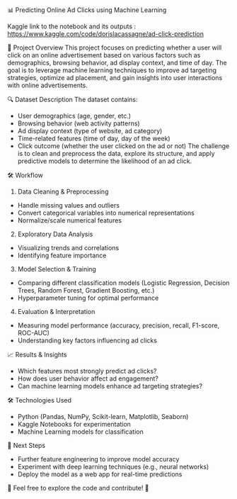 📊 Predicting Online Ad Clicks using Machine Learning

Kaggle link to the notebook and its outputs : https://www.kaggle.com/code/dorislacassagne/ad-click-prediction

📌 Project Overview
This project focuses on predicting whether a user will click on an online advertisement based on various factors such as demographics, browsing behavior, ad display context, and time of day. The goal is to leverage machine learning techniques to improve ad targeting strategies, optimize ad placement, and gain insights into user interactions with online advertisements.

🔍 Dataset Description
The dataset contains:
- User demographics (age, gender, etc.)
- Browsing behavior (web activity patterns)
- Ad display context (type of website, ad category)
- Time-related features (time of day, day of the week)
- Click outcome (whether the user clicked on the ad or not)
The challenge is to clean and preprocess the data, explore its structure, and apply predictive models to determine the likelihood of an ad click.

🛠️ Workflow
1. Data Cleaning & Preprocessing
- Handle missing values and outliers
- Convert categorical variables into numerical representations
- Normalize/scale numerical features

2. Exploratory Data Analysis
- Visualizing trends and correlations
- Identifying feature importance

3. Model Selection & Training
- Comparing different classification models (Logistic Regression, Decision Trees, Random Forest, Gradient Boosting, etc.)
- Hyperparameter tuning for optimal performance

4. Evaluation & Interpretation
- Measuring model performance (accuracy, precision, recall, F1-score, ROC-AUC)
- Understanding key factors influencing ad clicks

📈 Results & Insights
- Which features most strongly predict ad clicks?
- How does user behavior affect ad engagement?
- Can machine learning models enhance ad targeting strategies?

🛠️ Technologies Used
- Python (Pandas, NumPy, Scikit-learn, Matplotlib, Seaborn)
- Kaggle Notebooks for experimentation
- Machine Learning models for classification

🚀 Next Steps
- Further feature engineering to improve model accuracy
- Experiment with deep learning techniques (e.g., neural networks)
- Deploy the model as a web app for real-time predictions

📢 Feel free to explore the code and contribute! 🚀
